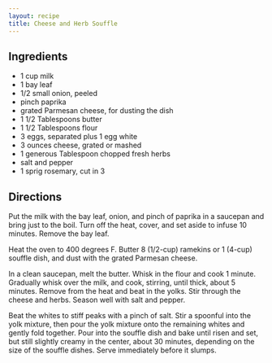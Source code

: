 ```yaml
---
layout: recipe
title: Cheese and Herb Souffle
---
```


## Ingredients

* 1 cup milk
* 1 bay leaf
* 1/2 small onion, peeled
* pinch paprika
* grated Parmesan cheese, for dusting the dish
* 1 1/2 Tablespoons butter
* 1 1/2 Tablespoons flour
* 3 eggs, separated plus 1 egg white
* 3 ounces cheese, grated or mashed
* 1 generous Tablespoon chopped fresh herbs
* salt and pepper
* 1 sprig rosemary, cut in 3

## Directions

Put the milk with the bay leaf, onion, and pinch of paprika in a
saucepan and bring just to the boil. Turn off the heat, cover, and set
aside to infuse 10 minutes. Remove the bay leaf.

Heat the oven to 400 degrees F. Butter 8 (1/2-cup) ramekins or 1 (4-cup)
souffle dish, and dust with the grated Parmesan cheese.

In a clean saucepan, melt the butter. Whisk in the flour and cook 1
minute. Gradually whisk over the milk, and cook, stirring, until thick,
about 5 minutes. Remove from the heat and beat in the yolks. Stir
through the cheese and herbs. Season well with salt and pepper.

Beat the whites to stiff peaks with a pinch of salt. Stir a spoonful
into the yolk mixture, then pour the yolk mixture onto the remaining
whites and gently fold together. Pour into the souffle dish and bake
until risen and set, but still slightly creamy in the center, about 30
minutes, depending on the size of the souffle dishes. Serve immediately
before it slumps.
